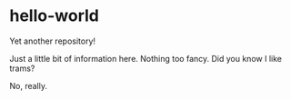 # hello-world
Yet another repository!

Just a little bit of information here. Nothing too fancy.
Did you know I like trams?

No, really.
